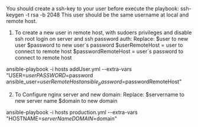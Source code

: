 You should create a ssh-key to your user before execute the playbook: 
ssh-keygen -t rsa -b 2048
This user should be the same username at local and remote host.

1. To create a new user in remote host, with sudoers privileges and disable ssh root login on server and ssh password auth:
Replace:
$user to new user
$password to new user´s password
$userRemoteHost = user to connect to remote host
$passwordRemoteHost = user´s password to connect to remote host

ansible-playbook -i hosts addUser.yml --extra-vars "USER=$user PASSWORD=$password ansible_user=$userRemoteHost ansible_password=$passwordRemoteHost"

2. To Configure nginx server and new domain:
Replace:
$servername to new server name
$domain to new domain

ansible-playbook -i hosts production.yml --extra-vars "HOSTNAME=$serverName DOMAIN=$domain"
